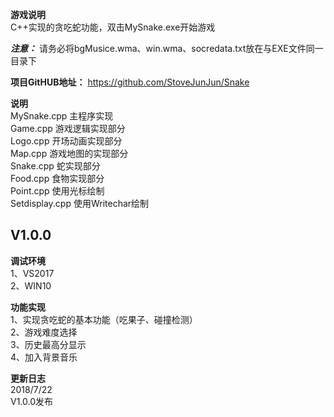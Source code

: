 **游戏说明**  
C++实现的贪吃蛇功能，双击MySnake.exe开始游戏      
  
***注意：***  请务必将bgMusice.wma、win.wma、socredata.txt放在与EXE文件同一目录下  
  
**项目GitHUB地址：** https://github.com/StoveJunJun/Snake  
  
**说明**  
MySnake.cpp 主程序实现  
Game.cpp 游戏逻辑实现部分  
Logo.cpp 开场动画实现部分  
Map.cpp  游戏地图的实现部分  
Snake.cpp 蛇实现部分  
Food.cpp 食物实现部分  
Point.cpp  使用光标绘制  
Setdisplay.cpp 使用Writechar绘制



V1.0.0
--------------

**调试环境**  
1、VS2017  
2、WIN10

**功能实现**  
1、实现贪吃蛇的基本功能（吃果子、碰撞检测）  
2、游戏难度选择  
3、历史最高分显示   
4、加入背景音乐  

**更新日志**  
2018/7/22  
V1.0.0发布  
